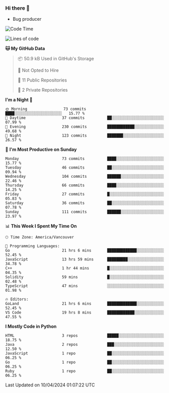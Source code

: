 ### Hi there 👋
* Bug producer


<!--START_SECTION:waka-->
![Code Time](http://img.shields.io/badge/Code%20Time-1%2C234%20hrs%2044%20mins-blue)

![Lines of code](https://img.shields.io/badge/From%20Hello%20World%20I%27ve%20Written-163.2%20thousand%20lines%20of%20code-blue)

**🐱 My GitHub Data** 

> 📦 50.9 kB Used in GitHub's Storage 
 > 
> 🚫 Not Opted to Hire
 > 
> 📜 11 Public Repositories 
 > 
> 🔑 2 Private Repositories 
 > 
**I'm a Night 🦉** 

```text
🌞 Morning                73 commits          ████░░░░░░░░░░░░░░░░░░░░░   15.77 % 
🌆 Daytime                37 commits          ██░░░░░░░░░░░░░░░░░░░░░░░   07.99 % 
🌃 Evening                230 commits         ████████████░░░░░░░░░░░░░   49.68 % 
🌙 Night                  123 commits         ███████░░░░░░░░░░░░░░░░░░   26.57 % 
```
📅 **I'm Most Productive on Sunday** 

```text
Monday                   73 commits          ████░░░░░░░░░░░░░░░░░░░░░   15.77 % 
Tuesday                  46 commits          ██░░░░░░░░░░░░░░░░░░░░░░░   09.94 % 
Wednesday                104 commits         ██████░░░░░░░░░░░░░░░░░░░   22.46 % 
Thursday                 66 commits          ████░░░░░░░░░░░░░░░░░░░░░   14.25 % 
Friday                   27 commits          █░░░░░░░░░░░░░░░░░░░░░░░░   05.83 % 
Saturday                 36 commits          ██░░░░░░░░░░░░░░░░░░░░░░░   07.78 % 
Sunday                   111 commits         ██████░░░░░░░░░░░░░░░░░░░   23.97 % 
```


📊 **This Week I Spent My Time On** 

```text
🕑︎ Time Zone: America/Vancouver

💬 Programming Languages: 
Go                       21 hrs 6 mins       █████████████░░░░░░░░░░░░   52.45 % 
JavaScript               13 hrs 59 mins      █████████░░░░░░░░░░░░░░░░   34.78 % 
C++                      1 hr 44 mins        █░░░░░░░░░░░░░░░░░░░░░░░░   04.35 % 
Solidity                 59 mins             █░░░░░░░░░░░░░░░░░░░░░░░░   02.48 % 
TypeScript               47 mins             ░░░░░░░░░░░░░░░░░░░░░░░░░   01.98 % 

🔥 Editors: 
GoLand                   21 hrs 6 mins       █████████████░░░░░░░░░░░░   52.45 % 
VS Code                  19 hrs 8 mins       ████████████░░░░░░░░░░░░░   47.55 % 
```

**I Mostly Code in Python** 

```text
HTML                     3 repos             █████░░░░░░░░░░░░░░░░░░░░   18.75 % 
Java                     2 repos             ███░░░░░░░░░░░░░░░░░░░░░░   12.50 % 
JavaScript               1 repo              ██░░░░░░░░░░░░░░░░░░░░░░░   06.25 % 
Go                       1 repo              ██░░░░░░░░░░░░░░░░░░░░░░░   06.25 % 
Ruby                     1 repo              ██░░░░░░░░░░░░░░░░░░░░░░░   06.25 % 
```




 Last Updated on 10/04/2024 01:07:22 UTC
<!--END_SECTION:waka-->
